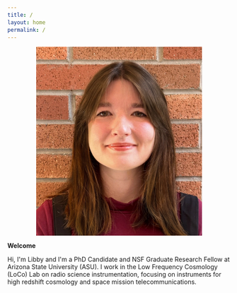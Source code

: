 ```yaml
---
title: /
layout: home
permalink: /
---
```

<p align="center">
<img src="graphics/headshot_2023-2.jpg" alt="Headshot" width=375 height=428 align="center">
</p>
  
<p align="center">
  
  <b> Welcome </b>
  
Hi, I'm Libby and I'm a PhD Candidate and NSF Graduate Research Fellow at Arizona State University (ASU). I work in the Low Frequency Cosmology (LoCo) Lab on radio science instrumentation, focusing on instruments for high redshift cosmology and space mission telecommunications. 

<p align="center">
<img sec = "https://github.com/lmberkhout/lmberkhout.github.io/blob/master/graphics/IMG_6110.JPG" align="center>
</p>  
</p>

